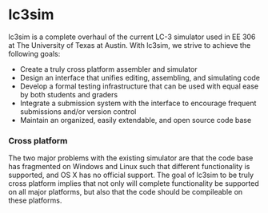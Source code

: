 # lc3sim
lc3sim is a complete overhaul of the current LC-3 simulator used in EE 306 at The University of Texas at Austin.
With lc3sim, we strive to achieve the following goals:
* Create a truly cross platform assembler and simulator
* Design an interface that unifies editing, assembling, and simulating code
* Develop a formal testing infrastructure that can be used with equal ease by both students and graders
* Integrate a submission system with the interface to encourage frequent submissions and/or version control
* Maintain an organized, easily extendable, and open source code base

### Cross platform
The two major problems with the existing simulator are that the code base has fragmented on Windows and Linux such that different functionality is supported, and OS X has no official support. The goal of lc3sim to be truly cross platform implies that not only will complete functionality be supported on all major platforms, but also that the code should be compileable on these platforms.
